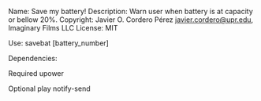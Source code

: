 Name: Save my battery!
Description: Warn user when battery is at capacity or bellow 20%.
Copyright: Javier O. Cordero Pérez <javier.cordero@upr.edu>, Imaginary Films LLC
License: MIT

Use:
savebat [battery_number]


Dependencies:

Required
	upower

Optional
	play
	notify-send
